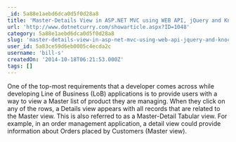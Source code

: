 ```yaml
---
_id: 5a88e1aebd6dca0d5f0d28a8
title: 'Master-Details View in ASP.NET MVC using WEB API, jQuery and Knockout.js '
url: 'http://www.dotnetcurry.com/showarticle.aspx?ID=1048'
category: 5a88e1aebd6dca0d5f0d28a8
slug: 'master-details-view-in-asp-net-mvc-using-web-api-jquery-and-knockout-js'
user_id: 5a83ce59d6eb0005c4ecda2c
username: 'bill-s'
createdOn: '2014-10-18T06:21:53.000Z'
tags: []
---
```


One of the top-most requirements that a developer comes across while developing Line of Business (LoB) applications is to provide users with a way to view a Master list of product they are managing. When they click on any of the rows, a Details view appears with all records that are related to the Master view. This is also referred to as a Master-Detail Tabular view. For example, in an order management application, a detail view could provide information about Orders placed by Customers (Master view).

